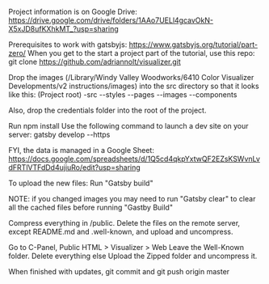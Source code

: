 Project information is on Google Drive: https://drive.google.com/drive/folders/1AAo7UELl4gcavOkN-X5xJD8ufKXhkMT_?usp=sharing

Prerequisites to work with gatsbyjs: https://www.gatsbyjs.org/tutorial/part-zero/
When you get to the start a project part of the tutorial, use this repo: git clone https://github.com/adriannolt/visualizer.git

Drop the images (/Library/Windy Valley Woodworks/6410 Color Visualizer Developments/v2 instructions/images) into the src directory so that it looks like this:
(Project root)
-src
--styles
--pages
--images
--components

Also, drop the credentials folder into the root of the project.

Run npm install
Use the following command to launch a dev site on your server: gatsby develop --https

FYI, the data is managed in a Google Sheet: https://docs.google.com/spreadsheets/d/1Q5cd4qkpYxtwQF2EZsKSWvnLvdFRTlVTFdDd4ujiuRo/edit?usp=sharing

To upload the new files:
Run "Gatsby build"

NOTE: if you changed images you may need to run "Gatsby clear" to clear all the cached files before running "Gastby Build"

Compress everything in /public. Delete the files on the remote server, except README.md and .well-known, and upload and uncompress.

Go to C-Panel,
Public HTML > Visualizer > Web
Leave the Well-Known folder. Delete everything else
Upload the Zipped folder and uncompress it.

When finished with updates, git commit and git push origin master

